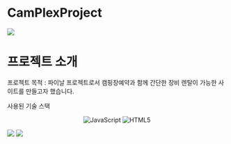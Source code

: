 # CamPlexProject


<img src="https://capsule-render.vercel.app/api?type=waving&color=3CB371&height=150&section=header&text='CamPlexProject'&fontSize=20" />

<h1>프로젝트 소개</h1>
<p>프로젝트 목적 : 파이날 프로젝트로서 캠핑장예약과 함께 간단한 장비 렌탈이 가능한 사이트를 만들고자 했습니다.</p>
<p>사용된 기술 스택</p>
<p align="center">
  <img alt="JavaScript" src="https://img.shields.io/badge/JavaScript-F7DF1E?style=for-the-badge&logo=JavaScript&logoColor=white">
  <img alt="HTML5" src="https://img.shields.io/badge/HTML5-E34F26?style=for-the-badge&logo=html5&logoColor=white">
</p>


<img src="https://img.shields.io/badge/p5%20js-ED225D?style=for-the-badge&logo=p5dotjs&logoColor=white">


<img src="https://capsule-render.vercel.app/api?type=waving&color=3CB371&height=150&section=footer&text='final'&fontSize=20" />

